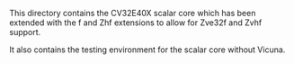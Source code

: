 This directory contains the CV32E40X scalar core which has been extended with the f and Zhf extensions to allow for Zve32f and Zvhf support.

It also contains the testing environment for the scalar core without Vicuna. 

